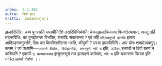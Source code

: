 ```yaml
---
index:  6.1.183
sutra:  दिवो झल्
vritti:  padamanjari
---
```


झलादिरिति। कथं पुनरसति सप्तमीनिर्देशे तदादिविधिर्भवति; केवलझलात्मिकाया विभक्तेरभावात्, अस्तु तर्हि तदन्तविधिः, का पुनर्झलन्ता विभक्ति, शसादिः सकारान्ता ? एवं तर्हि `षट्त्रिचतुर्भ्या हलादिः` इत्यत आदिग्रहणमनुवर्तते, दिवः परा विभक्तिर्नोदात्ता भवति, कीदृशी ? यस्या झलादिरिति।
	अयं योगः शक्योऽवक्तुम्। कथम् ? एवं वक्ष्यामि---`अष्टनो दीर्घात्, दिवोझलादिः, शतरनुमो नदी च` इति, `ऊडिदम्` इत्यादौ च दिवो ग्रहणं न करिष्यमि ? एवमपि `नृ चान्यतरस्याम्` इत्युत्तरसूत्रे तत्र झल्ग्रहणं कर्तव्यम्, `नदि च` इति चकारश्च क्रियत इति नास्ति लाघवे विशेषः ।।

